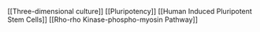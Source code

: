 [[Three-dimensional culture]]
[[Pluripotency]]
[[Human Induced Pluripotent Stem Cells]]
[[Rho-rho Kinase-phospho-myosin Pathway]]
